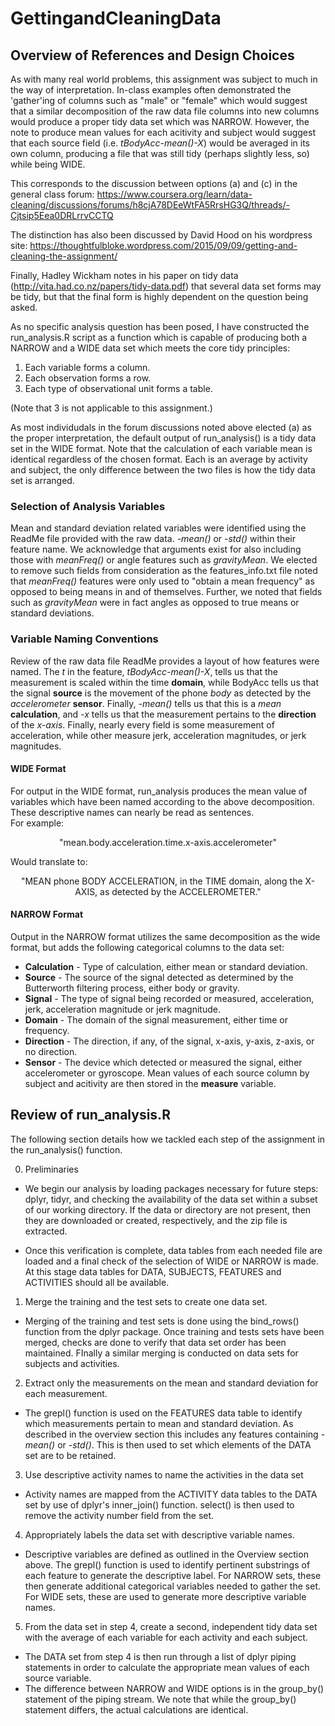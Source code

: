 # GettingandCleaningData
## Overview of References and Design Choices

As with many real world problems, this assignment was subject to much in the way of interpretation.  In-class examples often demonstrated the 'gather'ing of columns such as "male" or "female" which would suggest that a similar decomposition of the raw data file columns into new columns would produce a proper tidy data set which was NARROW.  However, the note to produce mean values for each acitivity and subject would suggest that each source field (i.e. <i>tBodyAcc-mean()-X</i>) would be averaged in its own column, producing a file that was still tidy (perhaps slightly less, so) while being WIDE.  

This corresponds to the discussion between options (a) and (c) in the general class forum:
<https://www.coursera.org/learn/data-cleaning/discussions/forums/h8cjA78DEeWtFA5RrsHG3Q/threads/-Cjtsip5Eea0DRLrrvCCTQ>

The distinction has also been discussed by David Hood on his wordpress site:
<https://thoughtfulbloke.wordpress.com/2015/09/09/getting-and-cleaning-the-assignment/>

Finally, Hadley Wickham notes in his paper on tidy data (<http://vita.had.co.nz/papers/tidy-data.pdf>) that several data set forms may be tidy, but that the final form is highly dependent on the question being asked.

As no specific analysis question has been posed, I have constructed the run_analysis.R script as a function which is capable of producing both a NARROW and a WIDE data set which meets the core tidy principles:

1.  Each variable forms a column.
2.  Each observation forms a row.
3.  Each type of observational unit forms a table.

(Note that 3 is not applicable to this assignment.)

As most individudals in the forum discussions noted above elected (a) as the proper interpretation, the default output of run_analysis() is a tidy data set in the WIDE format.  Note that the calculation of each variable mean is identical regardless of the chosen format.  Each is an average by activity and subject, the only difference between the two files is how the tidy data set is arranged.

### Selection of Analysis Variables

Mean and standard deviation related variables were identified using the ReadMe file provided with the raw data.  <i>-mean()</i> or <i>-std()</i> within their feature name.  We acknowledge that arguments exist for also including those with <i>meanFreq()</i> or angle features such as <i>gravityMean</i>.  We elected to remove such fields from consideration as the features_info.txt file noted that <i>meanFreq()</i> features were only used to "obtain a mean frequency" as opposed to being means in and of themselves.  Further, we noted that fields such as <i>gravityMean</i> were in fact angles as opposed to true means or standard deviations.

### Variable Naming Conventions

Review of the raw data file ReadMe provides a layout of how features were named.  The <i>t</i> in the feature, <i>tBodyAcc-mean()-X</i>, tells us that the measurement is scaled within the time <b>domain</b>, while BodyAcc tells us that the signal <b>source</b> is the movement of the phone <i>body</i> as detected by the <i>accelerometer</i> <b>sensor</b>.  Finally, <i>-mean()</i> tells us that this is a <i>mean</i> <b>calculation</b>, and <i>-x</i> tells us that the measurement pertains to the <b>direction</b> of the <i>x-axis</i>.  Finally, nearly every field is some measurement of acceleration, while other measure jerk, acceleration magnitudes, or jerk magnitudes.

#### WIDE Format

For output in the WIDE format, run_analysis produces the mean value of variables which have been named according to the above decomposition.  These descriptive names can nearly be read as sentences.  
For example:
<center>"mean.body.acceleration.time.x-axis.accelerometer"</center>

Would translate to:

<center>"MEAN phone BODY ACCELERATION, in the TIME domain, along the X-AXIS, as detected by the ACCELEROMETER."</center>

#### NARROW Format

Output in the NARROW format utilizes the same decomposition as the wide format, but adds the following categorical columns to the data set:

* <b>Calculation</b> - Type of calculation, either mean or standard deviation.
* <b>Source</b> - The source of the signal detected as determined by the Butterworth filtering process, either body or gravity.
* <b>Signal</b> - The type of signal being recorded or measured, acceleration, jerk, acceleration magnitude or jerk magnitude.
* <b>Domain</b> - The domain of the signal measurement, either time or frequency.
* <b>Direction</b> - The direction, if any, of the signal, x-axis, y-axis, z-axis, or no direction.
* <b>Sensor</b> - The device which detected or measured the signal, either accelerometer or gyroscope.
Mean values of each source column by subject and acitivity are then stored in the <b>measure</b> variable.

## Review of run_analysis.R

The following section details how we tackled each step of the assignment in the run_analysis() function.

0. Preliminaries
+ We begin our analysis by loading packages necessary for future steps: dplyr, tidyr, and checking the availability of the data set within a subset of our working directory.  If the data or directory are not present, then they are downloaded or created, respectively, and the zip file is extracted.  

+ Once this verification is complete, data tables from each needed file are loaded and a final check of the selection of WIDE or NARROW is made.  At this stage data tables for DATA, SUBJECTS, FEATURES and ACTIVITIES should all be available.

1. Merge the training and the test sets to create one data set.
  + Merging of the training and test sets is done using the bind_rows() function from the dplyr package.  Once training and tests sets have been merged, checks are done to verify that data set order has been maintained.  FInally a similar merging is conducted on data sets for subjects and activities.
2. Extract only the measurements on the mean and standard deviation for each measurement.
  + The grepl() function is used on the FEATURES data table to identify which measurements pertain to mean and standard deviation.  As described in the overview section this includes any features containing  <i>-mean()</i> or <i>-std()</i>.  This is then used to set which elements of the DATA set are to be retained.
3. Use descriptive activity names to name the activities in the data set
  + Activity names are mapped from the ACTIVITY data tables to the DATA set by use of dplyr's inner_join() function.  select() is then used to remove the activity number field from the set.
4. Appropriately labels the data set with descriptive variable names.
  + Descriptive variables are defined as outlined in the Overview section above.  The grepl() function is used to identify pertinent substrings of each feature to generate the descriptive label.  For NARROW sets, these then generate additional categorical variables needed to gather the set.  For WIDE sets, these are used to generate more descriptive variable names.
5. From the data set in step 4, create a second, independent tidy data set with the average of each variable for each activity and each subject.
  + The DATA set from step 4 is then run through a list of dplyr piping statements in order to calculate the appropriate mean values of each source variable.  
  + The difference between NARROW and WIDE options is in the group_by() statement of the piping stream.  We note that while the group_by() statement differs, the actual  calculations are identical.
